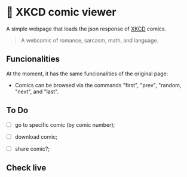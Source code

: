 # :book: XKCD comic viewer

A simple webpage that loads the json response of [XKCD](https://xkcd.com/) comics.
> A webcomic of romance, sarcasm, math, and language.


## Funcionalities

At the moment, it has the same funcionalities of the original page:
- Comics can be browsed via the commands "first", "prev", "random, "next", and "last".


## To Do

- [ ] go to specific comic (by comic number);
- [ ] download comic;
- [ ] share comic?;


## Check live


